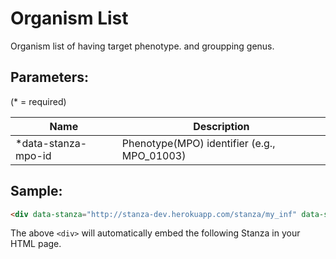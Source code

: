Organism List
======
Organism list of having target phenotype. and groupping genus.


## Parameters:

(* = required)

| Name                | Description               |
|---------------------|---------------------------|
| *data-stanza-mpo-id | Phenotype(MPO) identifier (e.g., MPO_01003) |

## Sample:

```html
<div data-stanza="http://stanza-dev.herokuapp.com/stanza/my_inf" data-stanza-mpo-id="MPO_01003"></div>
```

The above `<div>` will automatically embed the following Stanza in your HTML page.

<div data-stanza="/stanza/my_inf" data-stanza-mpo-id="MPO_01003"></div>
